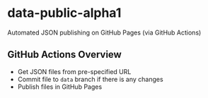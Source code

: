 # data-public-alpha1
Automated JSON publishing on GitHub Pages (via GitHub Actions)

## GitHub Actions Overview
- Get JSON files from pre-specified URL
- Commit file to `data` branch if there is any changes
- Publish files in GitHub Pages
